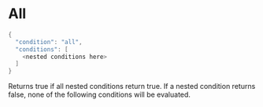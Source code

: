 # All

```c#
{
  "condition": "all",
  "conditions": [
    <nested conditions here>
  ]
}
```

Returns true if all nested conditions return true. If a nested condition returns false, none of the following conditions will be evaluated.